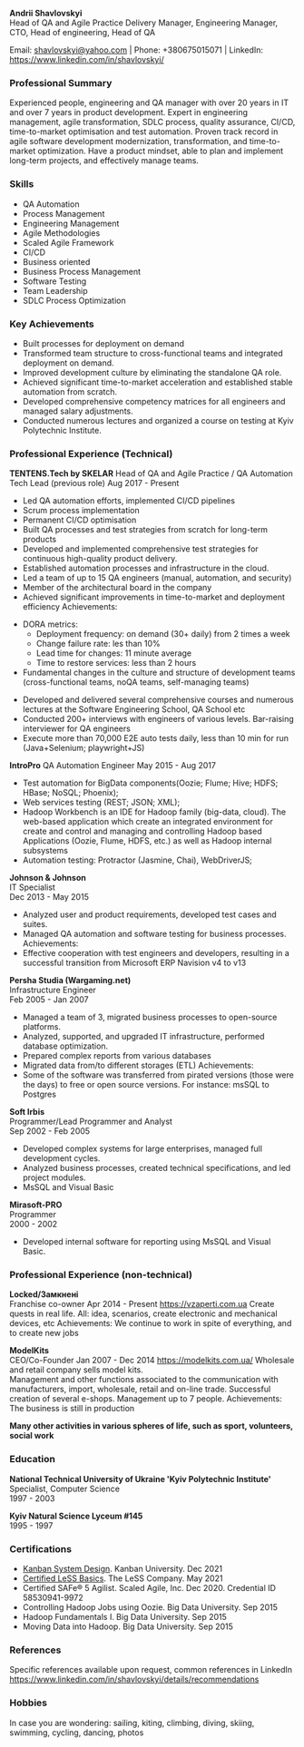**Andrii Shavlovskyi**  
Head of QA and Agile Practice
Delivery Manager, Engineering Manager, CTO, Head of engineering, Head of QA

Email: shavlovskyi@yahoo.com | Phone: +380675015071 | LinkedIn: https://www.linkedin.com/in/shavlovskyi/

### Professional Summary

Experienced people, engineering and QA manager with over 20 years in IT and over 7 years in product development. Expert in engineering management, agile transformation, SDLC process, quality assurance, CI/CD, time-to-market optimisation and test automation. Proven track record in agile software development modernization, transformation, and time-to-market optimization.
Have a product mindset, able to plan and implement long-term projects, and effectively manage teams.

### Skills

- QA Automation
- Process Management
- Engineering Management
- Agile Methodologies
- Scaled Agile Framework
- CI/CD
- Business oriented
- Business Process Management
- Software Testing
- Team Leadership
- SDLC Process Optimization

### Key Achievements

- Built processes for deployment on demand
- Transformed team structure to cross-functional teams and integrated deployment on demand.
- Improved development culture by eliminating the standalone QA role.
- Achieved significant time-to-market acceleration and established stable automation from scratch.
- Developed comprehensive competency matrices for all engineers and managed salary adjustments.
- Conducted numerous lectures and organized a course on testing at Kyiv Polytechnic Institute.


### Professional Experience (Technical)

**TENTENS.Tech by SKELAR**
Head of QA and Agile Practice / QA Automation Tech Lead (previous role)
Aug 2017 - Present
- Led QA automation efforts, implemented CI/CD pipelines
- Scrum process implementation
- Permanent CI/CD optimisation
- Built QA processes and test strategies from scratch for long-term products
- Developed and implemented comprehensive test strategies for continuous high-quality product delivery.
- Established automation processes and infrastructure in the cloud.
- Led a team of up to 15 QA engineers (manual, automation, and security)
- Member of the architectural board in the company
- Achieved significant improvements in time-to-market and deployment efficiency
  Achievements:
* DORA metrics:
    * Deployment frequency: on demand (30+ daily) from 2 times a week
    * Change failure rate: les than 10%
    * Lead time for changes: 11 minute average
    * Time to restore services: less than 2 hours
* Fundamental changes in the culture and structure of development teams (cross-functional teams, noQA teams, self-managing teams)
- Developed and delivered several comprehensive courses and numerous lectures at the Software Engineering School, QA School etc
- Conducted  200+ interviews with engineers of various levels. Bar-raising interviewer for QA engineers
- Execute more than 70,000 E2E auto tests daily, less than 10 min for run (Java+Selenium; playwright+JS)


**IntroPro**
QA Automation Engineer
May 2015 - Aug 2017
* Test automation for BigData components(Oozie; Flume; Hive; HDFS; HBase; NoSQL; Phoenix);
* Web services testing (REST; JSON; XML);
* Hadoop Workbench is an IDE for Hadoop family (big-data, cloud). The web-based application which create an integrated environment for create and control and managing and controlling Hadoop based Applications (Oozie, Flume, HDFS, etc.) as well as Hadoop internal subsystems
* Automation testing: Protractor (Jasmine, Chai), WebDriverJS;

**Johnson & Johnson**  
IT Specialist  
Dec 2013 - May 2015
- Analyzed user and product requirements, developed test cases and suites.
- Managed QA automation and software testing for business processes.
  Achievements:
- Effective cooperation with test engineers and developers, resulting in a successful transition from Microsoft ERP Navision v4 to v13

**Persha Studia (Wargaming.net)**  
Infrastructure Engineer  
Feb 2005 - Jan 2007
- Managed a team of 3, migrated business processes to open-source platforms.
- Analyzed, supported, and upgraded IT infrastructure, performed database optimization.
- Prepared complex reports from various databases
- Migrated data from/to different storages (ETL)
  Achievements:
- Some of the software was transferred from pirated versions (those were the days) to free or open source versions. For instance: msSQL to Postgres

**Soft Irbis**  
Programmer/Lead Programmer and Analyst  
Sep 2002 - Feb 2005
- Developed complex systems for large enterprises, managed full development cycles.
- Analyzed business processes, created technical specifications, and led project modules.
- MsSQL and Visual Basic

**Mirasoft-PRO**  
Programmer  
2000 - 2002
- Developed internal software for reporting using MsSQL and Visual Basic.

### Professional Experience (non-technical)

**Locked/Замкнені**  
Franchise co-owner
Apr 2014 - Present
https://vzaperti.com.ua
Create quests in real life. All: idea, scenarios, create electronic and mechanical devices, etc
Achievements: We continue to work in spite of everything, and to create new jobs

**ModelKits**  
CEO/Co-Founder
Jan 2007 - Dec 2014
https://modelkits.com.ua/
Wholesale and retail company sells model kits.  
Management and other functions associated to the communication with manufacturers, import, wholesale, retail and on-line trade. Successful creation of several e-shops. Management up to 7 people.
Achievements: The business is still in production

**Many other activities in various spheres of life, such as sport, volunteers, social work**

### Education

**National Technical University of Ukraine 'Kyiv Polytechnic Institute'**  
Specialist, Computer Science  
1997 - 2003

**Kyiv Natural Science Lyceum #145**  
1995 - 1997

### Certifications

- [Kanban System Design](https://edu.kanban.university/user/84030/16093/23/certificate). Kanban University. Dec 2021
- [Certified LeSS Basics](https://less.works/certificates/andrii-shavlovskyi-69754783959.pdf). The LeSS Company. May 2021
- Certified SAFe® 5 Agilist. Scaled Agile, Inc. Dec 2020. Credential ID 58530941-9972
- Controlling Hadoop Jobs using Oozie. Big Data University. Sep 2015
- Hadoop Fundamentals I. Big Data University. Sep 2015
- Moving Data into Hadoop. Big Data University. Sep 2015

### **References**

Specific references available upon request, common references in LinkedIn
https://www.linkedin.com/in/shavlovskyi/details/recommendations

### Hobbies

In case you are wondering: sailing, kiting, climbing, diving, skiing, swimming, cycling,  dancing, photos